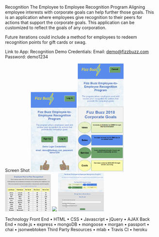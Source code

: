 
Recognition
The Employee to Employee Recognition Program
Aligning employee interests with corporate goals can help further those goals. This is an application where employees give recognition to their peers for actions that support the corporate goals. This application can be customized to reflect the goals of any corporation.

Future iterations could include a method for employees to redeem recognition points for gift cards or swag.

Link to App: Recognition
Demo Credentials:
Email: demo@fizzbuzz.com
Password: demo1234
 
Screen Shot
<img src="/README-images/login-screen.png" width="30%"></img> 
<img src="./README-images/corp-goals.png" width="30%"></img> 
<img src="./README-images/employee-list.png" width="30%"></img> 
<img src="./README-images/individucal-recognition.png" width="30%"></img> 
<img src="./README-images/give-points.png" width="30%"></img> 


Technology
Front End
•	HTML
•	CSS
•	Javascript
•	jQuery
•	AJAX
Back End
•	node.js
•	express
•	mongoDB
•	mongoose
•	morgan
•	passport
•	chai
•	jsonwebtoken
Third Party Resources
•	mlab
•	Travis CI
•	heroku


